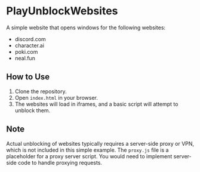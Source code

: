 # PlayUnblockWebsites

A simple website that opens windows for the following websites:
- discord.com
- character.ai
- poki.com
- neal.fun

## How to Use

1. Clone the repository.
2. Open `index.html` in your browser.
3. The websites will load in iframes, and a basic script will attempt to unblock them.

## Note

Actual unblocking of websites typically requires a server-side proxy or VPN, which is not included in this simple example. The `proxy.js` file is a placeholder for a proxy server script. You would need to implement server-side code to handle proxying requests.
